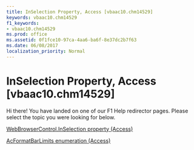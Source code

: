 ```yaml
---
title: InSelection Property, Access [vbaac10.chm14529]
keywords: vbaac10.chm14529
f1_keywords:
- vbaac10.chm14529
ms.prod: office
ms.assetid: 0f1fce10-97ca-4aa6-ba6f-8e37dc2b7f63
ms.date: 06/08/2017
localization_priority: Normal
---
```



# InSelection Property, Access [vbaac10.chm14529]

Hi there! You have landed on one of our F1 Help redirector pages. Please select the topic you were looking for below.

[WebBrowserControl.InSelection property (Access)](http://msdn.microsoft.com/library/32362d58-5fa1-8410-6a7f-522ddef843c1%28Office.15%29.aspx)

[AcFormatBarLimits enumeration (Access)](http://msdn.microsoft.com/library/15cc7bb2-ef78-1b55-910c-fbc8b9f95c61%28Office.15%29.aspx)


